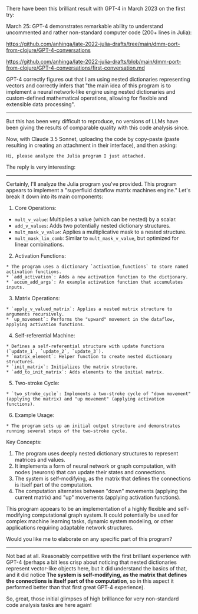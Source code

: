There have been this brilliant result with GPT-4 in March 2023 on the first try:

March 25: GPT-4 demonstrates remarkable ability to understand uncommented and rather non-standard computer code (200+ lines in Julia):

https://github.com/anhinga/late-2022-julia-drafts/tree/main/dmm-port-from-clojure/GPT-4-conversations

https://github.com/anhinga/late-2022-julia-drafts/blob/main/dmm-port-from-clojure/GPT-4-conversations/first-conversation.md

GPT-4 correctly figures out that I am using nested dictionaries representing vectors and correctly infers that "the main idea of this program is to implement a neural network-like engine using nested dictionaries and custom-defined mathematical operations, allowing for flexible and extensible data processing".

*****

But this has been very difficult to reproduce, no versions of LLMs have been giving the results of comparable quality with this code analysis since.

Now, with Claude 3.5 Sonnet, uploading the code by copy-paste (paste resulting in creating an attachment in their interface),
and then asking:

`Hi, please analyze the Julia program I just attached.`

The reply is very interesting:

*****

Certainly, I'll analyze the Julia program you've provided. This program appears to implement a "superfluid dataflow matrix machines engine." Let's break it down into its main components:

  1. Core Operations:

   * `mult_v_value`: Multiplies a value (which can be nested) by a scalar.
   * `add_v_values`: Adds two potentially nested dictionary structures.
   * `mult_mask_v_value`: Applies a multiplicative mask to a nested structure.
   * `mult_mask_lin_comb`: Similar to `mult_mask_v_value`, but optimized for linear combinations.


  2. Activation Functions:

    * The program uses a dictionary `activation_functions` to store named activation functions.
    * `add_activation`: Adds a new activation function to the dictionary.
    * `accum_add_args`: An example activation function that accumulates inputs.


  3. Matrix Operations:

    * `apply_v_valued_matrix`: Applies a nested matrix structure to arguments recursively.
    * `up_movement`: Performs the "upward" movement in the dataflow, applying activation functions.


  4. Self-referential Machine:

    * Defines a self-referential structure with update functions (`update_1`, `update_2`, `update_3`).
    * `matrix_element`: Helper function to create nested dictionary structures.
    * `init_matrix`: Initializes the matrix structure.
    * `add_to_init_matrix`: Adds elements to the initial matrix.


  5. Two-stroke Cycle:

    * `two_stroke_cycle`: Implements a two-stroke cycle of "down movement" (applying the matrix) and "up movement" (applying activation functions).


  6. Example Usage:

    * The program sets up an initial output structure and demonstrates running several steps of the two-stroke cycle.



Key Concepts:

  1. The program uses deeply nested dictionary structures to represent matrices and values.
  2. It implements a form of neural network or graph computation, with nodes (neurons) that can update their states and connections.
  3. The system is self-modifying, as the matrix that defines the connections is itself part of the computation.
  4. The computation alternates between "down" movements (applying the current matrix) and "up" movements (applying activation functions).

This program appears to be an implementation of a highly flexible and self-modifying computational graph system. It could potentially be used for complex machine learning tasks, dynamic system modeling, or other applications requiring adaptable network structures.

Would you like me to elaborate on any specific part of this program?

*****

Not bad at all. Reasonably competitive with the first brilliant experience with GPT-4 (perhaps a bit less crisp about
noticing that nested dictionaries represent vector-like objects here, but it did understand the basics of that,
and it did notice **The system is self-modifying, as the matrix that defines the connections is itself part of the computation**,
so in this aspect it performed better than that first great GPT-4 experience).

So, great, those initial glimpses of high brilliance for very non-standard code analysis tasks are here again!
